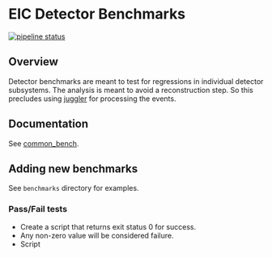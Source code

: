 EIC Detector Benchmarks
=======================

[![pipeline status](https://eicweb.phy.anl.gov/EIC/benchmarks/detector_benchmarks/badges/master/pipeline.svg)](https://eicweb.phy.anl.gov/EIC/benchmarks/detector_benchmarks/-/commits/master)

## Overview

Detector benchmarks are meant to test for regressions in individual detector subsystems.
The analysis is meant to avoid a reconstruction step. 
So this precludes using [juggler](https://eicweb.phy.anl.gov/EIC/juggler) for processing the events.

## Documentation

See [common_bench](https://eicweb.phy.anl.gov/EIC/benchmarks/common_bench/).

## Adding new benchmarks

See `benchmarks` directory for examples.


### Pass/Fail tests

- Create a script that returns exit status 0 for success.
- Any non-zero value will be considered failure.
- Script  

